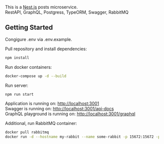 This is a [Nest.js](https://nestjs.com/) posts microservice.<br>
RestAPI, GraphQL, Postgress, TypeORM, Swagger, RabbitMQ

## Getting Started

Congigure .env via .env.example.<br>

Pull repository and install dependencies:

```bash
npm install
```

Run docker containers:

```bash
docker-compose up -d --build
```

Run server:

```bash
npm run start
```

Application is running on: [http://localhost:3001](http://localhost:3001)<br>
Swagger is running on: [http://localhost:3001/api-docs](http://localhost:3001/api-docs)<br>
GraphQL playground is running on: [http://localhost:3001/graphql](http://localhost:3001/graphql)<br>

Additional, run RabbitMQ container:

```bash
docker pull rabbitmq
docker run -d --hostname my-rabbit --name some-rabbit -p 15672:15672 -p 5672:5672 rabbitmq
```
